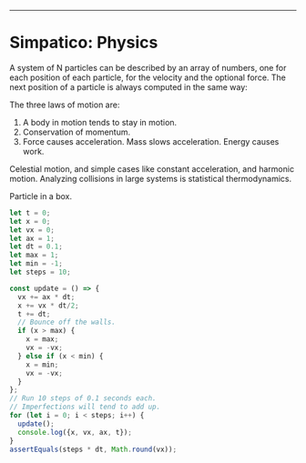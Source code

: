 <!--<!DOCTYPE html>
<html lang="en">
<head>
  <meta charset="UTF-8">
  <meta name="keywords" content="Simpatico, physics">
  <meta name="author" content="jbr">
  <title>Simpatico - Physics</title>

  <link id="favicon" rel="icon" type="image/svg+xml" href="data:image/svg+xml,
    <svg xmlns='http://www.w3.org/2000/svg' viewBox='0 0 1 1'>
        <rect width='1' height='1' fill='DodgerBlue' />
    </svg>"/>
  <link href="/style.css" rel="stylesheet" type="text/css" >
  <link href="/kata/highlight.github-dark.css" rel="stylesheet" >
  <script type="module">
    import hljs from '/kata/highlight.min.js';
    import javascript from '/kata/highlight.javascript.min.js';
    hljs.registerLanguage('javascript', javascript);
    document.addEventListener('DOMContentLoaded', () => {
      document.querySelectorAll('pre code').forEach((el) => {
        hljs.highlightElement(el);
      });
    });
  </script>
  <script src="/testable.js" type="module"></script>

</head>-->

_____________________________________
# Simpatico: Physics

A system of N particles can be described by an array of numbers, one for each position of each particle, for the velocity and the optional force. The next position of a particle is always computed in the same way:

The three laws of motion are:
   1. A body in motion tends to stay in motion.
   2. Conservation of momentum.
   3. Force causes acceleration. Mass slows acceleration. Energy causes work.

Celestial motion, and simple cases like constant acceleration, and harmonic motion.
Analyzing collisions in large systems is statistical thermodynamics.

Particle in a box.

```js
let t = 0;
let x = 0;
let vx = 0;
let ax = 1;
let dt = 0.1;
let max = 1;
let min = -1;
let steps = 10;

const update = () => {
  vx += ax * dt;
  x += vx * dt/2;
  t += dt;
  // Bounce off the walls.
  if (x > max) {
    x = max;
    vx = -vx;
  } else if (x < min) {
    x = min;
    vx = -vx;
  }
};
// Run 10 steps of 0.1 seconds each.
// Imperfections will tend to add up.
for (let i = 0; i < steps; i++) {
  update();
  console.log({x, vx, ax, t});
}
assertEquals(steps * dt, Math.round(vx));

```


